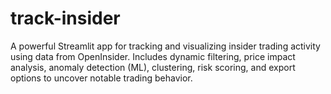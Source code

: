 # track-insider
A powerful Streamlit app for tracking and visualizing insider trading activity using data from OpenInsider. Includes dynamic filtering, price impact analysis, anomaly detection (ML), clustering, risk scoring, and export options to uncover notable trading behavior.
